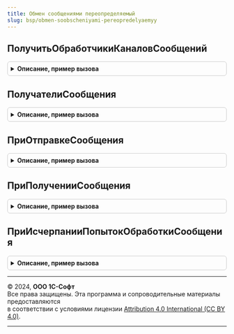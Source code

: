 ```yaml
---
title: Обмен сообщениями переопределяемый
slug: bsp/obmen-soobscheniyami-pereopredelyaemyy
---
```



## ПолучитьОбработчикиКаналовСообщений
<details style="margin: 1em 0; padding: 0.5em; border: 1px solid #ccc; border-radius: 6px;">

<summary style="font-weight: bold; cursor: pointer;">Описание, пример вызова</summary>

```bsl

// Получает список обработчиков сообщений, которые обрабатывает данная информационная система.
// @skip-warning ПустойМетод - переопределяемый метод.
//
// Параметры:
//  Обработчики - ТаблицаЗначений - с колонками:
//    * Канал - Строка - Канал сообщения.
//    * Обработчик - ОбщийМодуль - Обработчик сообщения.
//
Процедура ПолучитьОбработчикиКаналовСообщений(Обработчики) Экспорт
```

Пример вызова
```bsl
ОбменСообщениямиПереопределяемый.ПолучитьОбработчикиКаналовСообщений(Обработчики) 
```
</details>

## ПолучателиСообщения
<details style="margin: 1em 0; padding: 0.5em; border: 1px solid #ccc; border-radius: 6px;">

<summary style="font-weight: bold; cursor: pointer;">Описание, пример вызова</summary>

```bsl

// Обработчик получения динамического списка конечных точек сообщений.
// @skip-warning ПустойМетод - переопределяемый метод.
//
// Параметры:
//  КаналСообщений - Строка - Идентификатор канала сообщений, для которого необходимо определить
//   конечные точки.
//  Получатели - Массив - Массив конечных точек, в которые следует адресовать сообщение,
//                            должен быть заполнен элементами типа ПланОбменаСсылка.ОбменСообщениями.
//                            Этот параметр необходимо определить в теле обработчика.
//
Процедура ПолучателиСообщения(Знач КаналСообщений, Получатели) Экспорт
```

Пример вызова
```bsl
ОбменСообщениямиПереопределяемый.ПолучателиСообщения(КаналСообщений, Получатели) 
```
</details>

## ПриОтправкеСообщения
<details style="margin: 1em 0; padding: 0.5em; border: 1px solid #ccc; border-radius: 6px;">

<summary style="font-weight: bold; cursor: pointer;">Описание, пример вызова</summary>

```bsl

////////////////////////////////////////////////////////////////////////////////
// Обработчики событий отправки и получения сообщений.

// Обработчик события при отправке сообщения.
// Обработчик данного события вызывается перед помещением сообщения в XML-поток.
// Обработчик вызывается для каждого отправляемого сообщения.
// @skip-warning ПустойМетод - переопределяемый метод.
//
// Параметры:
//  КаналСообщений - Строка - Идентификатор канала сообщений, в который отправляется сообщение.
//  ТелоСообщения - Произвольный - Тело отправляемого сообщения. В обработчике события тело сообщения
//                                может быть изменено, например, дополнено информацией.
//
Процедура ПриОтправкеСообщения(КаналСообщений, ТелоСообщения) Экспорт
```

Пример вызова
```bsl
ОбменСообщениямиПереопределяемый.ПриОтправкеСообщения(КаналСообщений, ТелоСообщения) 
```
</details>

## ПриПолученииСообщения
<details style="margin: 1em 0; padding: 0.5em; border: 1px solid #ccc; border-radius: 6px;">

<summary style="font-weight: bold; cursor: pointer;">Описание, пример вызова</summary>

```bsl

// Обработчик события при получении сообщения.
// Обработчик данного события вызывается при получении сообщения из XML-потока.
// Обработчик вызывается для каждого получаемого сообщения.
// @skip-warning ПустойМетод - переопределяемый метод.
//
// Параметры:
//  КаналСообщений - Строка - Идентификатор канала сообщений, из которого получено сообщение.
//  ТелоСообщения - Произвольный - Тело полученного сообщения. В обработчике события тело сообщения
//                                 может быть изменено, например, дополнено информацией.
//
Процедура ПриПолученииСообщения(КаналСообщений, ТелоСообщения) Экспорт
```

Пример вызова
```bsl
ОбменСообщениямиПереопределяемый.ПриПолученииСообщения(КаналСообщений, ТелоСообщения) 
```
</details>

## ПриИсчерпанииПопытокОбработкиСообщения
<details style="margin: 1em 0; padding: 0.5em; border: 1px solid #ccc; border-radius: 6px;">

<summary style="font-weight: bold; cursor: pointer;">Описание, пример вызова</summary>

```bsl

// см. ОбменСообщениямиВнутренний.ПриИсчерпанииПопытокОбработкиСообщения
// @skip-check module-empty-method - особенность реализации.
Процедура ПриИсчерпанииПопытокОбработкиСообщения(КаналСообщений, ТелоСообщения, Отправитель, ПодробноеПредставлениеОшибки) Экспорт
```

Пример вызова
```bsl
ОбменСообщениямиПереопределяемый.ПриИсчерпанииПопытокОбработкиСообщения(КаналСообщений, ТелоСообщения, Отправитель, ПодробноеПредставлениеОшибки) 
```
</details>

---

© 2024, **ООО 1С-Софт**  
Все права защищены. Эта программа и сопроводительные материалы предоставляются  
в соответствии с условиями лицензии [Attribution 4.0 International (CC BY 4.0)](https://creativecommons.org/licenses/by/4.0/legalcode).

---
